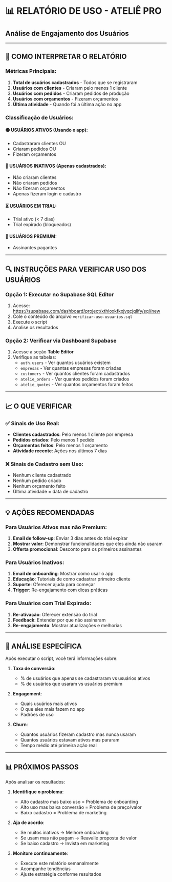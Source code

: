 # 📊 RELATÓRIO DE USO - ATELIÊ PRO
## Análise de Engajamento dos Usuários

---

## 🎯 COMO INTERPRETAR O RELATÓRIO

### Métricas Principais:
1. **Total de usuários cadastrados** - Todos que se registraram
2. **Usuários com clientes** - Criaram pelo menos 1 cliente
3. **Usuários com pedidos** - Criaram pedidos de produção
4. **Usuários com orçamentos** - Fizeram orçamentos
5. **Última atividade** - Quando foi a última ação no app

### Classificação de Usuários:

#### 🟢 **USUÁRIOS ATIVOS** (Usando o app):
- Cadastraram clientes OU
- Criaram pedidos OU
- Fizeram orçamentos

#### 🔴 **USUÁRIOS INATIVOS** (Apenas cadastrados):
- Não criaram clientes
- Não criaram pedidos  
- Não fizeram orçamentos
- Apenas fizeram login e cadastro

#### ⏳ **USUÁRIOS EM TRIAL**:
- Trial ativo (< 7 dias)
- Trial expirado (bloqueados)

#### 🎯 **USUÁRIOS PREMIUM**:
- Assinantes pagantes

---

## 🔍 INSTRUÇÕES PARA VERIFICAR USO DOS USUÁRIOS

### Opção 1: Executar no Supabase SQL Editor
1. Acesse: https://supabase.com/dashboard/project/xthioxkfkxjvqcjqllfy/sql/new
2. Cole o conteúdo do arquivo `verificar-uso-usuarios.sql`
3. Execute o script
4. Analise os resultados

### Opção 2: Verificar via Dashboard Supabase
1. Acesse a seção **Table Editor**
2. Verifique as tabelas:
   - `auth.users` - Ver quantos usuários existem
   - `empresas` - Ver quantas empresas foram criadas
   - `customers` - Ver quantos clientes foram cadastrados
   - `atelie_orders` - Ver quantos pedidos foram criados
   - `atelie_quotes` - Ver quantos orçamentos foram feitos

---

## 📈 O QUE VERIFICAR

### ✅ Sinais de Uso Real:
- **Clientes cadastrados**: Pelo menos 1 cliente por empresa
- **Pedidos criados**: Pelo menos 1 pedido
- **Orçamentos feitos**: Pelo menos 1 orçamento
- **Atividade recente**: Ações nos últimos 7 dias

### ❌ Sinais de Cadastro sem Uso:
- Nenhum cliente cadastrado
- Nenhum pedido criado
- Nenhum orçamento feito
- Última atividade = data de cadastro

---

## 💡 AÇÕES RECOMENDADAS

### Para Usuários Ativos mas não Premium:
1. **Email de follow-up**: Enviar 3 dias antes do trial expirar
2. **Mostrar valor**: Demonstrar funcionalidades que eles ainda não usaram
3. **Offerta promocional**: Desconto para os primeiros assinantes

### Para Usuários Inativos:
1. **Email de onboarding**: Mostrar como usar o app
2. **Educação**: Tutoriais de como cadastrar primeiro cliente
3. **Suporte**: Oferecer ajuda para começar
4. **Trigger**: Re-engajamento com dicas práticas

### Para Usuários com Trial Expirado:
1. **Re-ativação**: Oferecer extensão do trial
2. **Feedback**: Entender por que não assinaram
3. **Re-engajamento**: Mostrar atualizações e melhorias

---

## 🚨 ANÁLISE ESPECÍFICA

Após executar o script, você terá informações sobre:

1. **Taxa de conversão**:
   - % de usuários que apenas se cadastraram vs usuários ativos
   - % de usuários que usaram vs usuários premium

2. **Engagement**:
   - Quais usuários mais ativos
   - O que eles mais fazem no app
   - Padrões de uso

3. **Churn**:
   - Quantos usuários fizeram cadastro mas nunca usaram
   - Quantos usuários estavam ativos mas pararam
   - Tempo médio até primeira ação real

---

## 📊 PRÓXIMOS PASSOS

Após analisar os resultados:

1. **Identifique o problema**:
   - Alto cadastro mas baixo uso = Problema de onboarding
   - Alto uso mas baixa conversão = Problema de preço/valor
   - Baixo cadastro = Problema de marketing

2. **Aja de acordo**:
   - Se muitos inativos → Melhore onboarding
   - Se usam mas não pagam → Reavalie proposta de valor
   - Se baixo cadastro → Invista em marketing

3. **Monitore continuamente**:
   - Execute este relatório semanalmente
   - Acompanhe tendências
   - Ajuste estratégia conforme resultados

